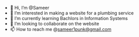 - 👋 Hi, I’m @Sameer
- 👀 I’m interested in making a website for a plumbing service
- 🌱 I’m currently learning Bachlors in Information Systems 
- 💞️ I’m looking to collaborate on the website
- 📫 How to reach me @sameer1punk@gmail.com

<!---
Rancoroussam/Rancoroussam is a ✨ special ✨ repository because its `README.md` (this file) appears on your GitHub profile.
You can click the Preview link to take a look at your changes.
--->
